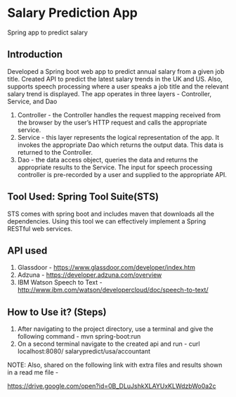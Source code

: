 # Salary Prediction App

Spring app to predict salary

## Introduction

Developed a Spring boot web app to predict annual salary from a given job title. Created API to predict the latest salary trends in the UK and US. Also, supports speech processing where a user speaks a job title and the relevant salary trend is displayed.
The app operates in three layers - Controller, Service, and Dao
1. Controller - the Controller handles the request mapping received from the browser by the user’s HTTP request and calls the appropriate service.
2. Service - this layer represents the logical representation of the app. It invokes the appropriate Dao which returns the output data. This data is returned to the Controller.
3. Dao - the data access object, queries the data and returns the appropriate results to the Service.
The input for speech processing controller is pre-recorded by a user and supplied to the appropriate API.

## Tool Used: Spring Tool Suite(STS)

STS comes with spring boot and includes maven that downloads all the dependencies. Using this tool we can effectively implement a Spring RESTful web services.

## API used

1. Glassdoor - https://www.glassdoor.com/developer/index.htm
2. Adzuna - https://developer.adzuna.com/overview
3. IBM Watson Speech to Text - http://www.ibm.com/watson/developercloud/doc/speech-to-text/

## How to Use it? (Steps)

1. After navigating to the project directory, use a terminal and give the following command - mvn spring-boot:run
2. On a second terminal navigate to the created api and run - curl localhost:8080/ salarypredict/usa/accountant

NOTE: Also, shared on the following link with extra files and results shown in a read me file -

https://drive.google.com/open?id=0B_DLuJshkXLAYUxKLWdzbWo0a2c
